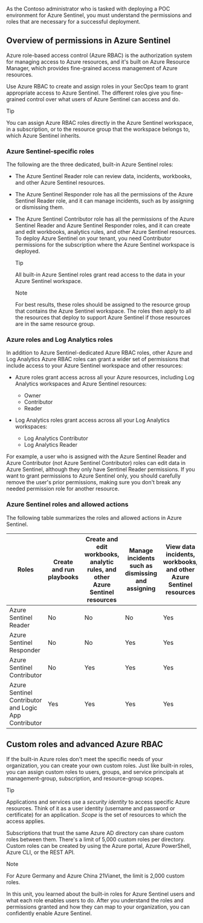 As the Contoso administrator who is tasked with deploying a POC environment for Azure Sentinel, you must understand the permissions and roles that are necessary for a successful deployment.

## Overview of permissions in Azure Sentinel

Azure role-based access control (Azure RBAC) is the authorization system for managing access to Azure resources, and it's built on Azure Resource Manager, which provides fine-grained access management of Azure resources.

Use Azure RBAC to create and assign roles in your SecOps team to grant appropriate access to Azure Sentinel. The different roles give you fine-grained control over what users of Azure Sentinel can access and do.

> [!TIP]
> You can assign Azure RBAC roles directly in the Azure Sentinel workspace, in a subscription, or to the resource group that the workspace belongs to, which Azure Sentinel inherits.

### Azure Sentinel-specific roles

The following are the three dedicated, built-in Azure Sentinel roles:

- The Azure Sentinel Reader role can review data, incidents, workbooks, and other Azure Sentinel resources.

- The Azure Sentinel Responder role has all the permissions of the Azure Sentinel Reader role, and it can manage incidents, such as by assigning or dismissing them.

- The Azure Sentinel Contributor role has all the permissions of the Azure Sentinel Reader and Azure Sentinel Responder roles, and it can create and edit workbooks, analytics rules, and other Azure Sentinel resources. To deploy Azure Sentinel on your tenant, you need Contributor permissions for the subscription where the Azure Sentinel workspace is deployed.

    > [!TIP]
    > All built-in Azure Sentinel roles grant read access to the data in your Azure Sentinel workspace.

    > [!NOTE]
    > For best results, these roles should be assigned to the resource group that contains the Azure Sentinel workspace. The roles then apply to all the resources that deploy to support Azure Sentinel if those resources are in the same resource group.

### Azure roles and Log Analytics roles

In addition to Azure Sentinel-dedicated Azure RBAC roles, other Azure and Log Analytics Azure RBAC roles can grant a wider set of permissions that include access to your Azure Sentinel workspace and other resources:

- Azure roles grant access across all your Azure resources, including Log Analytics workspaces and Azure Sentinel resources:

  - Owner
  - Contributor
  - Reader

- Log Analytics roles grant access across all your Log Analytics workspaces:

    - Log Analytics Contributor
    - Log Analytics Reader

For example, a user who is assigned with the Azure Sentinel Reader and Azure Contributor (not Azure Sentinel Contributor) roles can edit data in Azure Sentinel, although they only have Sentinel Reader permissions. If you want to grant permissions to Azure Sentinel only, you should carefully remove the user's prior permissions, making sure you don't break any needed permission role for another resource.

### Azure Sentinel roles and allowed actions

The following table summarizes the roles and allowed actions in Azure Sentinel.

|Roles|Create and run playbooks|Create and edit workbooks, analytic rules, and other Azure Sentinel resources|Manage incidents such as dismissing and assigning|View data incidents, workbooks, and other Azure Sentinel resources|
|---------|----------------------------|------------------------------------------------------------|--------------------------------------------|------------------------------------------------------------|
|Azure Sentinel Reader|No|No|No|Yes|
|Azure Sentinel Responder|No|No|Yes|Yes|
|Azure Sentinel Contributor|No|Yes|Yes|Yes|
|Azure Sentinel Contributor and Logic App Contributor|Yes|Yes|Yes|Yes|

## Custom roles and advanced Azure RBAC

If the built-in Azure roles don't meet the specific needs of your organization, you can create your own custom roles. Just like built-in roles, you can assign custom roles to users, groups, and service principals at management-group, subscription, and resource-group scopes.

> [!TIP]
> Applications and services use a *security identity* to access specific Azure resources. Think of it as a user identity (username and password or certificate) for an application. *Scope* is the set of resources to which the access applies.

Subscriptions that trust the same Azure AD directory can share custom roles between them. There's a limit of 5,000 custom roles per directory. Custom roles can be created by using the Azure portal, Azure PowerShell, Azure CLI, or the REST API.

> [!NOTE]
> For Azure Germany and Azure China 21Vianet, the limit is 2,000 custom roles.

In this unit, you learned about the built-in roles for Azure Sentinel users and what each role enables users to do. After you understand the roles and permissions granted and how they can map to your organization, you can confidently enable Azure Sentinel.
